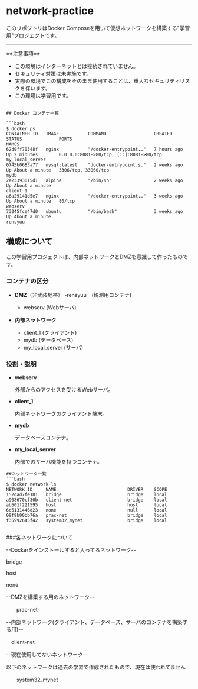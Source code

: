 # network-practice

このリポジトリはDocker Composeを用いて仮想ネットワークを構築する"学習用"プロジェクトです。

---

※※注意事項※※  
- この環境はインターネットとは接続されていません。  
- セキュリティ対策は未実施です。  
- 実際の環境でこの構成をそのまま使用することは、重大なセキュリティリスクを伴います。  
- この環境は学習用です。

```

## Docker コンテナ一覧

```bash
$ docker ps
CONTAINER ID   IMAGE           COMMAND                  CREATED       STATUS              PORTS                                                  NAMES
62d0ff70348f   nginx           "/docker-entrypoint.…"   7 hours ago   Up 2 minutes        0.0.0.0:8081->80/tcp, [::]:8081->80/tcp                my_local_server
0745b0683a77   mysql:latest    "docker-entrypoint.s…"   2 weeks ago   Up About a minute   3306/tcp, 33060/tcp                                    mydb
2e23393015d1   alpine          "/bin/sh"                2 weeks ago   Up About a minute                                                          client_1
a6a29141d5e7   nginx           "/docker-entrypoint.…"   3 weeks ago   Up About a minute   80/tcp                                                 webserv
73045fce47d0   ubuntu          "/bin/bash"              3 weeks ago   Up About a minute                                                          rensyuu
```

## 構成について

この学習用プロジェクトは、内部ネットワークとDMZを意識して作ったものです。

### コンテナの区分

- **DMZ**（非武装地帯）
  -rensyuu　(観測用コンテナ)
  - webserv (Webサーバ)

- **内部ネットワーク**
  - client_1 (クライアント)
  - mydb (データベース)
  - my_local_server (サーバ)

### 役割・説明

- **webserv**
  
  外部からのアクセスを受けるWebサーバ。
  
- **client_1**
  
  内部ネットワークのクライアント端末。
   
- **mydb**
  
  データベースコンテナ。
  
- **my_local_server**
  
  内部でのサーバ機能を持つコンテナ。  

```
##ネットワーク一覧
```bash
$ docker network ls
NETWORK ID     NAME                           DRIVER    SCOPE
152dad7fe181   bridge                         bridge    local
a908670cf30b   client-net                     bridge    local
ab501f221595   host                           host      local
6d5131446d23   none                           null      local
09f9b00bb76a   prac-net                       bridge    local
f35992645f42   system32_mynet                 bridge    local


```
###各ネットワークについて

--Dockerをインストールすると入ってるネットワーク--

bridge

host

none                          

--DMZを構築する用のネットワーク--

　　prac-net     

--内部ネットワーク(クライアント、データベース、サーバのコンテナを構築する用)--
　　
  
  　client-net                   
                     
--現在使用してないネットワーク--

以下のネットワークは過去の学習で作成されたもので、現在は使われてません

　　system32_mynet               

